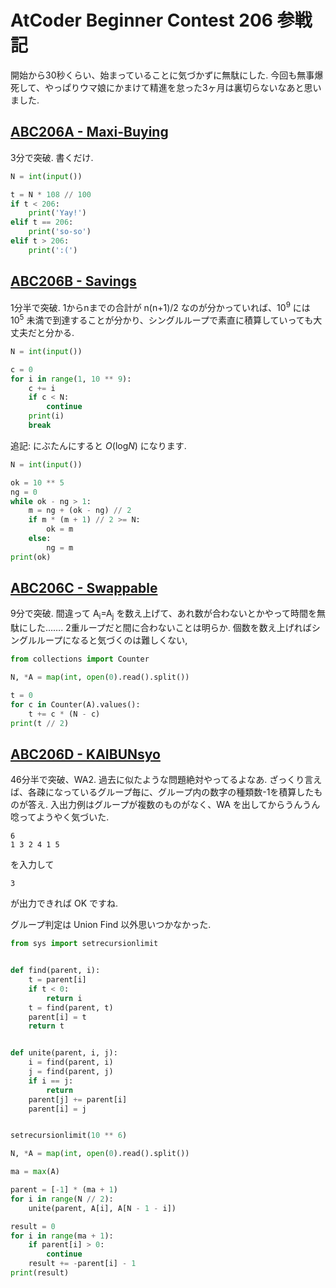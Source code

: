 # AtCoder Beginner Contest 206 参戦記

開始から30秒くらい、始まっていることに気づかずに無駄にした. 今回も無事爆死して、やっぱりウマ娘にかまけて精進を怠った3ヶ月は裏切らないなあと思いました.

## [ABC206A - Maxi-Buying](https://atcoder.jp/contests/abc206/tasks/abc206_a)

3分で突破. 書くだけ.

```python
N = int(input())

t = N * 108 // 100
if t < 206:
    print('Yay!')
elif t == 206:
    print('so-so')
elif t > 206:
    print(':(')
```

## [ABC206B - Savings](https://atcoder.jp/contests/abc206/tasks/abc206_b)

1分半で突破. 1からnまでの合計が n(n+1)/2 なのが分かっていれば、10<sup>9</sup> には 10<sup>5</sup> 未満で到達することが分かり、シングルループで素直に積算していっても大丈夫だと分かる.

```python
N = int(input())

c = 0
for i in range(1, 10 ** 9):
    c += i
    if c < N:
        continue
    print(i)
    break
```

追記: にぶたんにすると *O*(log<i>N</i>) になります.

```python
N = int(input())

ok = 10 ** 5
ng = 0
while ok - ng > 1:
    m = ng + (ok - ng) // 2
    if m * (m + 1) // 2 >= N:
        ok = m
    else:
        ng = m
print(ok)
```

## [ABC206C - Swappable](https://atcoder.jp/contests/abc206/tasks/abc206_c)

9分で突破. 間違って A<sub>i</sub>=A<sub>j</sub> を数え上げて、あれ数が合わないとかやって時間を無駄にした……. 2重ループだと間に合わないことは明らか. 個数を数え上げればシングルループになると気づくのは難しくない,

```python
from collections import Counter

N, *A = map(int, open(0).read().split())

t = 0
for c in Counter(A).values():
    t += c * (N - c)
print(t // 2)
```

## [ABC206D - KAIBUNsyo](https://atcoder.jp/contests/abc206/tasks/abc206_d)

46分半で突破、WA2. 過去に似たような問題絶対やってるよなあ. ざっくり言えば、各疎になっているグループ毎に、グループ内の数字の種類数-1を積算したものが答え. 入出力例はグループが複数のものがなく、WA を出してからうんうん唸ってようやく気づいた.

```
6
1 3 2 4 1 5
```

を入力して

```
3
```

が出力できれば OK ですね.

グループ判定は Union Find 以外思いつかなかった.

```python
from sys import setrecursionlimit


def find(parent, i):
    t = parent[i]
    if t < 0:
        return i
    t = find(parent, t)
    parent[i] = t
    return t


def unite(parent, i, j):
    i = find(parent, i)
    j = find(parent, j)
    if i == j:
        return
    parent[j] += parent[i]
    parent[i] = j


setrecursionlimit(10 ** 6)

N, *A = map(int, open(0).read().split())

ma = max(A)

parent = [-1] * (ma + 1)
for i in range(N // 2):
    unite(parent, A[i], A[N - 1 - i])

result = 0
for i in range(ma + 1):
    if parent[i] > 0:
        continue
    result += -parent[i] - 1
print(result)
```

